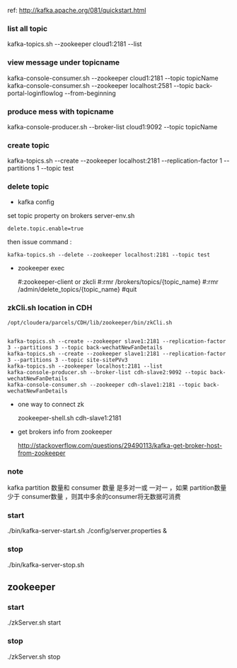 ref:
http://kafka.apache.org/081/quickstart.html

### list all topic
kafka-topics.sh --zookeeper cloud1:2181 --list
### view message under topicname
kafka-console-consumer.sh --zookeeper cloud1:2181 --topic topicName
kafka-console-consumer.sh --zookeeper localhost:2581 --topic back-portal-loginflowlog --from-beginning
### produce mess with topicname
kafka-console-producer.sh --broker-list cloud1:9092 --topic topicName
### create topic
kafka-topics.sh --create --zookeeper localhost:2181 --replication-factor 1 --partitions 1 --topic test

### delete topic

- kafka config

set topic property on brokers server-env.sh

    delete.topic.enable=true

then issue command :

    kafka-topics.sh --delete --zookeeper localhost:2181 --topic test

- zookeeper exec

  #:zookeeper-client or zkcli
  #:rmr /brokers/topics/{topic_name}
  #:rmr /admin/delete_topics/{topic_name}
  #quit

### zkCli.sh location in CDH

    /opt/cloudera/parcels/CDH/lib/zookeeper/bin/zkCli.sh


    kafka-topics.sh --create --zookeeper slave1:2181 --replication-factor 3 --partitions 3 --topic back-wechatNewFanDetails
    kafka-topics.sh --create --zookeeper slave1:2181 --replication-factor 3 --partitions 3 --topic site-sitePVv3
    kafka-topics.sh --zookeeper localhost:2181 --list
    kafka-console-producer.sh --broker-list cdh-slave2:9092 --topic back-wechatNewFanDetails
    kafka-console-consumer.sh --zookeeper cdh-slave1:2181 --topic back-wechatNewFanDetails

- one way to connect zk

  zookeeper-shell.sh cdh-slave1:2181

- get brokers info from zookeeper

  http://stackoverflow.com/questions/29490113/kafka-get-broker-host-from-zookeeper

### note

kafka partition 数量和 consumer 数量 是多对一或 一对一 ，如果 partition数量 少于 consumer数量 ，则其中多余的consumer将无数据可消费


### start

  ./bin/kafka-server-start.sh ./config/server.properties &

### stop

  ./bin/kafka-server-stop.sh

zookeeper
---

### start

  ./zkServer.sh start

### stop

  ./zkServer.sh stop
